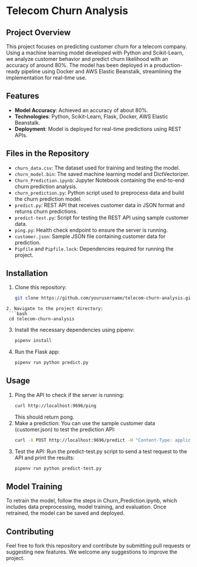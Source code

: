 # Telecom Churn Analysis

## Project Overview
This project focuses on predicting customer churn for a telecom company. Using a machine learning model developed with Python and Scikit-Learn, we analyze customer behavior and predict churn likelihood with an accuracy of around 80%. The model has been deployed in a production-ready pipeline using Docker and AWS Elastic Beanstalk, streamlining the implementation for real-time use.

## Features
- **Model Accuracy**: Achieved an accuracy of about 80%.
- **Technologies**: Python, Scikit-Learn, Flask, Docker, AWS Elastic Beanstalk.
- **Deployment**: Model is deployed for real-time predictions using REST APIs.

## Files in the Repository
- `churn_data.csv`: The dataset used for training and testing the model.
- `churn_model.bin`: The saved machine learning model and DictVectorizer.
- `Churn_Prediction.ipynb`: Jupyter Notebook containing the end-to-end churn prediction analysis.
- `churn_prediction.py`: Python script used to preprocess data and build the churn prediction model.
- `predict.py`: REST API that receives customer data in JSON format and returns churn predictions.
- `predict-test.py`: Script for testing the REST API using sample customer data.
- `ping.py`: Health check endpoint to ensure the server is running.
- `customer.json`: Sample JSON file containing customer data for prediction.
- `Pipfile` and `Pipfile.lock`: Dependencies required for running the project.

## Installation
1. Clone this repository:
   ```bash
   git clone https://github.com/yourusername/telecom-churn-analysis.git
  ```
2. Navigate to the project directory:
   ```bash
   cd telecom-churn-analysis
   ```
3. Install the necessary dependencies using pipenv:
   ```bash
   pipenv install
   ```
4. Run the Flask app:
   ```bash
   pipenv run python predict.py
   ```

## Usage
1. Ping the API to check if the server is running:
   ```bash
   curl http://localhost:9696/ping
   ```
   This should return pong.
2. Make a prediction: You can use the sample customer data (customer.json) to test the prediction API:
   ```bash
   curl -X POST http://localhost:9696/predict -H "Content-Type: application/json" -d @customer.json
   ```
3. Test the API: Run the predict-test.py script to send a test request to the API and print the results:
   ```bash
   pipenv run python predict-test.py
   ```

## Model Training
To retrain the model, follow the steps in Churn_Prediction.ipynb, which includes data preprocessing, model training, and evaluation. Once retrained, the model can be saved and deployed.

## Contributing
Feel free to fork this repository and contribute by submitting pull requests or suggesting new features. We welcome any suggestions to improve the project.
